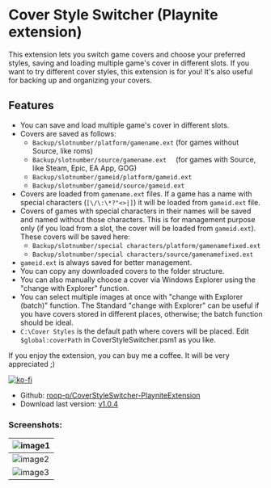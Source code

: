 # Cover Style Switcher (Playnite extension)

This extension lets you switch game covers and choose your preferred styles, saving and loading multiple game's cover in different slots. If you want to try different cover styles, this extension is for you! It's also useful for backing up and organizing your covers.

## Features
- You can save and load multiple game's cover in different slots.
- Covers are saved as follows:
  - `Backup/slotnumber/platform/gamename.ext` (for games without Source, like roms)
  - `Backup/slotnumber/source/gamename.ext  `   (for games with Source, like Steam, Epic, EA App, GOG)
  - `Backup/slotnumber/gameid/platform/gameid.ext`
  - `Backup/slotnumber/gameid/source/gameid.ext   `
- Covers are loaded from `gamename.ext` files. If a game has a name with special characters (`[\/\:\*?"<>|]`) it will be loaded from `gameid.ext` file.
- Covers of games with special characters in their names will be saved and named without those characters. This is for management purpose only (if you load from a slot, the cover will be loaded from `gameid.ext`). These covers will be saved here:
  - `Backup/slotnumber/special characters/platform/gamenamefixed.ext`
  - `Backup/slotnumber/special characters/source/gamenamefixed.ext`
- `gameid.ext` is always saved for better management.
- You can copy any downloaded covers to the folder structure.
- You can also manually choose a cover via Windows Explorer using the "change with Explorer" function.
- You can select multiple images at once with "change with Explorer (batch)" function. The Standard "change with Explorer" can be useful if you have covers stored in different places, otherwise; the batch function should be ideal.
- `C:\Cover Styles` is the default path where covers will be placed. Edit `$global:coverPath` in CoverStyleSwitcher.psm1 as you like.

If you enjoy the extension, you can buy me a coffee. It will be very appreciated ;)

[![ko-fi](https://ko-fi.com/img/githubbutton_sm.svg)](https://ko-fi.com/E1E214R1KB)            

- Github: [roop-p/CoverStyleSwitcher-PlayniteExtension](https://github.com/roob-p/CoverStyleSwitcher-PlayniteExtension/)
- Download last version:
[v1.0.4](https://github.com/roob-p/CoverStyleSwitcher-PlayniteExtension/releases/download/v1.04/CoverStyleSwitcher_v1.0.4.pext)


 





### Screenshots:

| ![image1](https://raw.githubusercontent.com/roob-p/CoverStyleSwitcher-PlayniteExtension/main/media/1.gif) |
|-----------------------------------------------------------|
| ![image2](https://raw.githubusercontent.com/roob-p/CoverStyleSwitcher-PlayniteExtension/main/media/2.gif) |
| ![image3](https://raw.githubusercontent.com/roob-p/CoverStyleSwitcher-PlayniteExtension/main/media/3.gif) |
